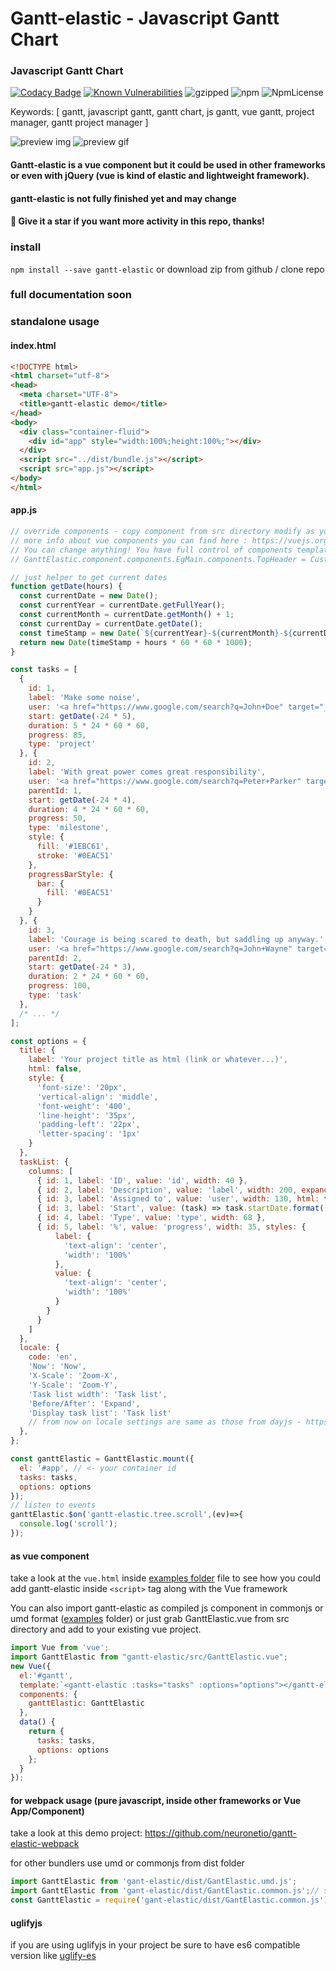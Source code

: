 # Gantt-elastic - Javascript Gantt Chart


### Javascript Gantt Chart

[![Codacy Badge](https://api.codacy.com/project/badge/Grade/de39273bf6c84e81a4da175907122d5a)](https://www.codacy.com/app/neuronetio/gantt-elastic?utm_source=github.com&amp;utm_medium=referral&amp;utm_content=neuronetio/gantt-elastic&amp;utm_campaign=Badge_Grade)
[![Known Vulnerabilities](https://snyk.io/test/github/neuronetio/gantt-elastic/badge.svg)](https://snyk.io/test/github/{username}/{repo})
![gzipped](https://img.badgesize.io/neuronetio/gantt-elastic/master/dist/GanttElastic.umd.min.js.png?compression=gzip&label=gzipped)
![npm](https://img.shields.io/npm/dm/gantt-elastic.svg)
![NpmLicense](https://img.shields.io/npm/l/gantt-elastic.svg)

Keywords: [ gantt, javascript gantt, gantt chart, js gantt, vue gantt, project manager, gantt project manager ]

![preview img](https://github.com/neuronetio/gantt-elastic/raw/master/gantt-elastic.jpg)
![preview gif](https://github.com/neuronetio/gantt-elastic/raw/master/gantt-elastic.gif)


#### Gantt-elastic is a vue component but it could be used in other frameworks or even with jQuery (vue is kind of elastic and lightweight framework).

#### gantt-elastic is not fully finished yet and may change

#### :star2: Give it a star if you want more activity in this repo, thanks!

### install
`npm install --save gantt-elastic` or download zip from github / clone repo

### full documentation soon

### standalone usage

#### index.html
```html
<!DOCTYPE html>
<html charset="utf-8">
<head>
  <meta charset="UTF-8">
  <title>gantt-elastic demo</title>
</head>
<body>
  <div class="container-fluid">
    <div id="app" style="width:100%;height:100%;"></div>
  </div>
  <script src="../dist/bundle.js"></script>
  <script src="app.js"></script>
</body>
</html>
```
#### app.js
```javascript
// override components - copy component from src directory modify as you like and replace proper branch of GanttElastic.components tree
// more info about vue components you can find here : https://vuejs.org/v2/guide/index.html
// You can change anything! You have full control of components templates, events, data ... and so on!
// GanttElastic.component.components.EgMain.components.TopHeader = CustomHeader;

// just helper to get current dates
function getDate(hours) {
  const currentDate = new Date();
  const currentYear = currentDate.getFullYear();
  const currentMonth = currentDate.getMonth() + 1;
  const currentDay = currentDate.getDate();
  const timeStamp = new Date(`${currentYear}-${currentMonth}-${currentDay} 00:00:00`).getTime();
  return new Date(timeStamp + hours * 60 * 60 * 1000);
}

const tasks = [
  {
    id: 1,
    label: 'Make some noise',
    user: '<a href="https://www.google.com/search?q=John+Doe" target="_blank" style="color:#0077c0;">John Doe</a>',
    start: getDate(-24 * 5),
    duration: 5 * 24 * 60 * 60,
    progress: 85,
    type: 'project'
  }, {
    id: 2,
    label: 'With great power comes great responsibility',
    user: '<a href="https://www.google.com/search?q=Peter+Parker" target="_blank" style="color:#0077c0;">Peter Parker</a>',
    parentId: 1,
    start: getDate(-24 * 4),
    duration: 4 * 24 * 60 * 60,
    progress: 50,
    type: 'milestone',
    style: {
      fill: '#1EBC61',
      stroke: '#0EAC51'
    },
    progressBarStyle: {
      bar: {
        fill: '#0EAC51'
      }
    }
  }, {
    id: 3,
    label: 'Courage is being scared to death, but saddling up anyway.',
    user: '<a href="https://www.google.com/search?q=John+Wayne" target="_blank" style="color:#0077c0;">John Wayne</a>',
    parentId: 2,
    start: getDate(-24 * 3),
    duration: 2 * 24 * 60 * 60,
    progress: 100,
    type: 'task'
  },
  /* ... */
];

const options = {
  title: {
    label: 'Your project title as html (link or whatever...)',
    html: false,
    style: {
      'font-size': '20px',
      'vertical-align': 'middle',
      'font-weight': '400',
      'line-height': '35px',
      'padding-left': '22px',
      'letter-spacing': '1px'
    }
  },
  taskList: {
    columns: [
      { id: 1, label: 'ID', value: 'id', width: 40 },
      { id: 2, label: 'Description', value: 'label', width: 200, expander: true },
      { id: 3, label: 'Assigned to', value: 'user', width: 130, html: true },
      { id: 3, label: 'Start', value: (task) => task.startDate.format('YYYY-MM-DD'), width: 78 },
      { id: 4, label: 'Type', value: 'type', width: 68 },
      { id: 5, label: '%', value: 'progress', width: 35, styles: {
          label: {
            'text-align': 'center',
            'width': '100%'
          },
          value: {
            'text-align': 'center',
            'width': '100%'
          }
        }
      }
    ]
  },
  locale: {
    code: 'en',
    'Now': 'Now',
    'X-Scale': 'Zoom-X',
    'Y-Scale': 'Zoom-Y',
    'Task list width': 'Task list',
    'Before/After': 'Expand',
    'Display task list': 'Task list'
    // from now on locale settings are same as those from dayjs - https://github.com/iamkun/dayjs/blob/master/docs/en/I18n.md
  },
};

const ganttElastic = GanttElastic.mount({
  el: '#app', // <- your container id
  tasks: tasks,
  options: options
});
// listen to events
ganttElastic.$on('gantt-elastic.tree.scroll',(ev)=>{
  console.log('scroll');
});
```

#### as vue component

take a look at the `vue.html` inside [examples folder](https://github.com/neuronetio/gantt-elastic/tree/master/examples)  file to see how you could add gantt-elastic inside `<script>` tag along with the Vue framework

You can also import gantt-elastic as compiled js component in commonjs or umd format ([examples](https://github.com/neuronetio/gantt-elastic/tree/master/examples) folder) or just grab GanttElastic.vue from src directory and add to your existing vue project.

```javascript
import Vue from 'vue';
import GanttElastic from "gantt-elastic/src/GanttElastic.vue";
new Vue({
  el:'#gantt',
  template:`<gantt-elastic :tasks="tasks" :options="options"></gantt-elastic>`,
  components: {
    ganttElastic: GanttElastic
  },
  data() {
    return {
      tasks: tasks,
      options: options
    };
  }
});
```

#### for webpack usage (pure javascript, inside other frameworks or Vue App/Component)

take a look at this demo project: https://github.com/neuronetio/gantt-elastic-webpack

for other bundlers use umd or commonjs from dist folder

```javascript
import GanttElastic from 'gant-elastic/dist/GantElastic.umd.js';
import GanttElastic from 'gant-elastic/dist/GantElastic.common.js';// same as import GanttElastic from 'gantt-elastic';
const GanttElastic = require('gant-elastic/dist/GantElastic.common.js');
```

#### uglifyjs

if you are using uglifyjs in your project be sure to have es6 compatible version like [uglify-es](https://www.npmjs.com/package/uglify-es)

